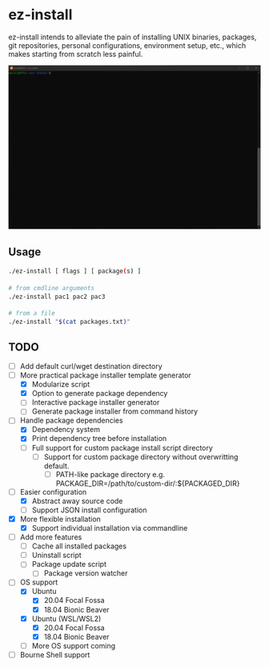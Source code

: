 # ez-install

ez-install intends to alleviate the pain of installing UNIX binaries, packages,
git repositories, personal configurations, environment setup, etc., which makes
starting from scratch less painful.

![Demo](./demo.gif)

## Usage

```sh
./ez-install [ flags ] [ package(s) ]

# from cmdline arguments
./ez-install pac1 pac2 pac3

# from a file
./ez-install "$(cat packages.txt)"
```

## TODO

- [ ] Add default curl/wget destination directory
- [ ] More practical package installer template generator
  - [X] Modularize script
  - [X] Option to generate package dependency
  - [ ] Interactive package installer generator
  - [ ] Generate package installer from command history
- [ ] Handle package dependencies
  - [X] Dependency system
  - [X] Print dependency tree before installation
  - [ ] Full support for custom package install script directory
    - [ ] Support for custom package directory without overwritting default.
      - [ ] PATH-like package directory e.g. PACKAGE_DIR=/path/to/custom-dir/:${PACKAGED_DIR}
- [ ] Easier configuration
  - [X] Abstract away source code
  - [ ] Support JSON install configuration
- [X] More flexible installation
  - [X] Support individual installation via commandline
- [ ] Add more features
  - [ ] Cache all installed packages
  - [ ] Uninstall script
  - [ ] Package update script
    - [ ] Package version watcher
- [ ] OS support
  - [x] Ubuntu
    - [x] 20.04 Focal Fossa
    - [x] 18.04 Bionic Beaver
  - [x] Ubuntu (WSL/WSL2)
    - [x] 20.04 Focal Fossa
    - [x] 18.04 Bionic Beaver
  - [ ] More OS support coming
- [ ] Bourne Shell support
